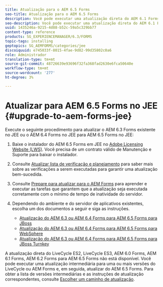 ```yaml
---
title: Atualização para o AEM 6.5 Forms
seo-title: Atualização para o AEM 6.5 Forms
description: Você pode executar uma atualização direta do AEM 6.1 Forms, AEM 6.2 Forms e LiveCycle ES4 SP1 para AEM 6.3 Forms.
seo-description: Você pode executar uma atualização direta do AEM 6.1 Forms, AEM 6.2 Forms e LiveCycle ES4 SP1 para AEM 6.3 Forms.
uuid: 1435246a-9215-4d88-b52c-59a5c329bb77
content-type: reference
products: SG_EXPERIENCEMANAGER/6.3/FORMS
topic-tags: installing
geptopics: SG_AEMFORMS/categories/jee
discoiquuid: e745033f-8015-4fae-9d82-99d35802c0a6
role: Administrador
translation-type: tm+mt
source-git-commit: 48726639e93696f32fa368fad2630e6fca50640e
workflow-type: tm+mt
source-wordcount: '277'
ht-degree: 3%

---
```



# Atualizar para AEM 6.5 Forms no JEE {#upgrade-to-aem-forms-jee}

Execute o seguinte procedimento para atualizar o AEM 6.3 Forms existente no JEE ou o AEM 6.4 Forms no JEE para AEM 6.5 Forms no JEE:

1. Baixe o instalador do AEM 6.5 Forms em JEE no [Adobe Licensing Website (LWS)](https://licensing.adobe.com/). Você precisa de um contrato válido de Manutenção e Suporte para baixar o instalador.
1. Consulte [Atualizar lista de verificação e planejamento](https://www.adobe.com/go/learn_aemfroms_upgrade_checklist_65) para saber mais sobre as verificações a serem executadas para garantir uma atualização bem-sucedida.
1. Consulte [Prepare para atualizar para o AEM Forms](https://www.adobe.com/go/learn_aemforms_prepareupgrade_65) para aprender e executar as tarefas que garantem que a atualização seja executada corretamente com o mínimo de tempo de inatividade do servidor.
1. Dependendo do ambiente e do servidor de aplicativos existentes, escolha um dos documentos a seguir e siga as instruções.

   * [Atualização do AEM 6.3 ou AEM 6.4 Forms para AEM 6.5 Forms para JBoss](http://www.adobe.com/go/learn_aemforms_upgradeJBoss_65)
   * [Atualização do AEM 6.3 ou AEM 6.4 Forms para AEM 6.5 Forms para WebSphere](http://www.adobe.com/go/learn_aemforms_upgradeWebSphere_65)
   * [Atualização do AEM 6.3 ou AEM 6.4 Forms para AEM 6.5 Forms para JBoss Turnkey](http://www.adobe.com/go/learn_aemforms_upgradeTurnkey_65)

A atualização direta do LiveCycle ES2, LiveCycle ES3, AEM 6.0 Forms, AEM 6.1 Forms, AEM 6.2 Forms para AEM 6.5 Forms não está disponível. Você pode executar uma atualização intermediária para uma ou mais versões do LiveCycle ou AEM Forms e, em seguida, atualizar do AEM 6.5 Forms. Para obter a lista de versões intermediárias e as instruções de atualização correspondentes, consulte [Escolher um caminho de atualização](upgrade.md).
